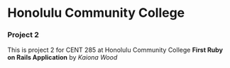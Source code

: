 # Honolulu Community College 
### Project 2 
This is project 2 for CENT 285 at Honolulu Community College
__First Ruby on Rails Application__ by _Kaiona Wood_
